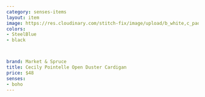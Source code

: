 ```yaml
---
category: senses-items
layout: item
image: https://res.cloudinary.com/stitch-fix/image/upload/b_white,c_pad,dpr_1.0,f_auto,h_150,q_auto,w_150/v1619600636/sks3qknfobi6dzdxvyfo.jpg
colors: 
- SteelBlue
- black



brand: Market & Spruce
title: Cecily Pointelle Open Duster Cardigan
price: $48
senses:
- boho
---
```







